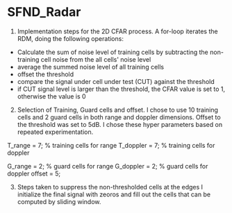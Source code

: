 # SFND_Radar

1. Implementation steps for the 2D CFAR process.
  A for-loop iterates the RDM, doing the following operations:
- Calculate the sum of noise level of training cells by subtracting the non-training cell noise from the all cells' noise level
- average the summed noise level of all training cells 
- offset the threshold
- compare the signal under cell under test (CUT) against the threshold
- if CUT signal level is larger than the threshold, the CFAR value is set to 1, otherwise the value is 0

2. Selection of Training, Guard cells and offset.
I chose to use 10 training cells and 2 guard cells in both range and doppler dimensions. Offset to the threshold was set to 5dB.
I chose these hyper parameters based on repeated experimentation.

  T_range = 7; % training cells for range
  T_doppler = 7; % training cells for doppler

  G_range = 2; % guard cells for range
  G_doppler = 2; % guard cells for doppler
offset = 5;

3. Steps taken to suppress the non-thresholded cells at the edges
I initialize the final signal with zeoros and fill out the cells that can be computed by sliding window.
